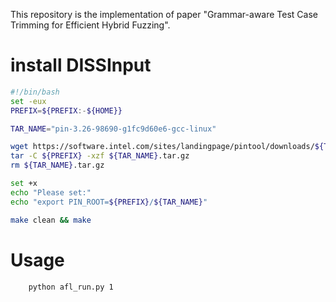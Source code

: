 This repository is the implementation of paper "Grammar-aware Test Case Trimming for Efficient Hybrid Fuzzing".



# install DISSInput
```bash
#!/bin/bash
set -eux
PREFIX=${PREFIX:-${HOME}}

TAR_NAME="pin-3.26-98690-g1fc9d60e6-gcc-linux"

wget https://software.intel.com/sites/landingpage/pintool/downloads/${TAR_NAME}.tar.gz
tar -C ${PREFIX} -xzf ${TAR_NAME}.tar.gz
rm ${TAR_NAME}.tar.gz

set +x
echo "Please set:"
echo "export PIN_ROOT=${PREFIX}/${TAR_NAME}"

make clean && make
```

# Usage
```bash
    python afl_run.py 1
```
